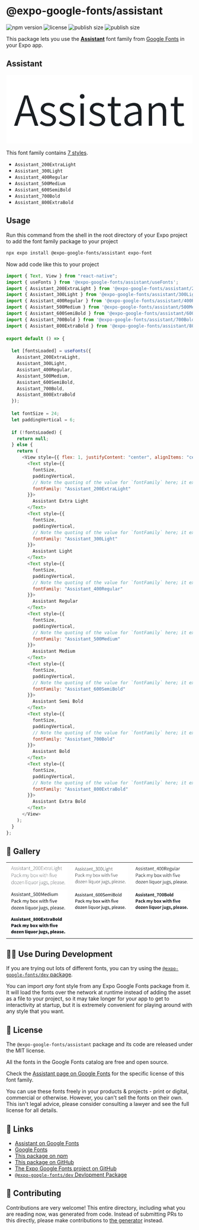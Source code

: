 # @expo-google-fonts/assistant

![npm version](https://flat.badgen.net/npm/v/@expo-google-fonts/assistant)
![license](https://flat.badgen.net/github/license/expo/google-fonts)
![publish size](https://flat.badgen.net/packagephobia/install/@expo-google-fonts/assistant)
![publish size](https://flat.badgen.net/packagephobia/publish/@expo-google-fonts/assistant)

This package lets you use the [**Assistant**](https://fonts.google.com/specimen/Assistant) font family from [Google Fonts](https://fonts.google.com/) in your Expo app.

## Assistant

![Assistant](./font-family.png)

This font family contains [7 styles](#-gallery).

- `Assistant_200ExtraLight`
- `Assistant_300Light`
- `Assistant_400Regular`
- `Assistant_500Medium`
- `Assistant_600SemiBold`
- `Assistant_700Bold`
- `Assistant_800ExtraBold`

## Usage

Run this command from the shell in the root directory of your Expo project to add the font family package to your project

```sh
npx expo install @expo-google-fonts/assistant expo-font
```

Now add code like this to your project

```js
import { Text, View } from "react-native";
import { useFonts } from '@expo-google-fonts/assistant/useFonts';
import { Assistant_200ExtraLight } from '@expo-google-fonts/assistant/200ExtraLight';
import { Assistant_300Light } from '@expo-google-fonts/assistant/300Light';
import { Assistant_400Regular } from '@expo-google-fonts/assistant/400Regular';
import { Assistant_500Medium } from '@expo-google-fonts/assistant/500Medium';
import { Assistant_600SemiBold } from '@expo-google-fonts/assistant/600SemiBold';
import { Assistant_700Bold } from '@expo-google-fonts/assistant/700Bold';
import { Assistant_800ExtraBold } from '@expo-google-fonts/assistant/800ExtraBold';

export default () => {

  let [fontsLoaded] = useFonts({
    Assistant_200ExtraLight, 
    Assistant_300Light, 
    Assistant_400Regular, 
    Assistant_500Medium, 
    Assistant_600SemiBold, 
    Assistant_700Bold, 
    Assistant_800ExtraBold
  });

  let fontSize = 24;
  let paddingVertical = 6;

  if (!fontsLoaded) {
    return null;
  } else {
    return (
      <View style={{ flex: 1, justifyContent: "center", alignItems: "center" }}>
        <Text style={{
          fontSize,
          paddingVertical,
          // Note the quoting of the value for `fontFamily` here; it expects a string!
          fontFamily: "Assistant_200ExtraLight"
        }}>
          Assistant Extra Light
        </Text>
        <Text style={{
          fontSize,
          paddingVertical,
          // Note the quoting of the value for `fontFamily` here; it expects a string!
          fontFamily: "Assistant_300Light"
        }}>
          Assistant Light
        </Text>
        <Text style={{
          fontSize,
          paddingVertical,
          // Note the quoting of the value for `fontFamily` here; it expects a string!
          fontFamily: "Assistant_400Regular"
        }}>
          Assistant Regular
        </Text>
        <Text style={{
          fontSize,
          paddingVertical,
          // Note the quoting of the value for `fontFamily` here; it expects a string!
          fontFamily: "Assistant_500Medium"
        }}>
          Assistant Medium
        </Text>
        <Text style={{
          fontSize,
          paddingVertical,
          // Note the quoting of the value for `fontFamily` here; it expects a string!
          fontFamily: "Assistant_600SemiBold"
        }}>
          Assistant Semi Bold
        </Text>
        <Text style={{
          fontSize,
          paddingVertical,
          // Note the quoting of the value for `fontFamily` here; it expects a string!
          fontFamily: "Assistant_700Bold"
        }}>
          Assistant Bold
        </Text>
        <Text style={{
          fontSize,
          paddingVertical,
          // Note the quoting of the value for `fontFamily` here; it expects a string!
          fontFamily: "Assistant_800ExtraBold"
        }}>
          Assistant Extra Bold
        </Text>
      </View>
    );
  }
};
```

## 🔡 Gallery


||||
|-|-|-|
|![Assistant_200ExtraLight](./200ExtraLight/Assistant_200ExtraLight.ttf.png)|![Assistant_300Light](./300Light/Assistant_300Light.ttf.png)|![Assistant_400Regular](./400Regular/Assistant_400Regular.ttf.png)||
|![Assistant_500Medium](./500Medium/Assistant_500Medium.ttf.png)|![Assistant_600SemiBold](./600SemiBold/Assistant_600SemiBold.ttf.png)|![Assistant_700Bold](./700Bold/Assistant_700Bold.ttf.png)||
|![Assistant_800ExtraBold](./800ExtraBold/Assistant_800ExtraBold.ttf.png)||||


## 👩‍💻 Use During Development

If you are trying out lots of different fonts, you can try using the [`@expo-google-fonts/dev` package](https://github.com/expo/google-fonts/tree/master/font-packages/dev#readme).

You can import _any_ font style from any Expo Google Fonts package from it. It will load the fonts over the network at runtime instead of adding the asset as a file to your project, so it may take longer for your app to get to interactivity at startup, but it is extremely convenient for playing around with any style that you want.


## 📖 License

The `@expo-google-fonts/assistant` package and its code are released under the MIT license.

All the fonts in the Google Fonts catalog are free and open source.

Check the [Assistant page on Google Fonts](https://fonts.google.com/specimen/Assistant) for the specific license of this font family.

You can use these fonts freely in your products & projects - print or digital, commercial or otherwise. However, you can't sell the fonts on their own. This isn't legal advice, please consider consulting a lawyer and see the full license for all details.

## 🔗 Links

- [Assistant on Google Fonts](https://fonts.google.com/specimen/Assistant)
- [Google Fonts](https://fonts.google.com/)
- [This package on npm](https://www.npmjs.com/package/@expo-google-fonts/assistant)
- [This package on GitHub](https://github.com/expo/google-fonts/tree/master/font-packages/assistant)
- [The Expo Google Fonts project on GitHub](https://github.com/expo/google-fonts)
- [`@expo-google-fonts/dev` Devlopment Package](https://github.com/expo/google-fonts/tree/master/font-packages/dev)

## 🤝 Contributing

Contributions are very welcome! This entire directory, including what you are reading now, was generated from code. Instead of submitting PRs to this directly, please make contributions to [the generator](https://github.com/expo/google-fonts/tree/master/packages/generator) instead.

